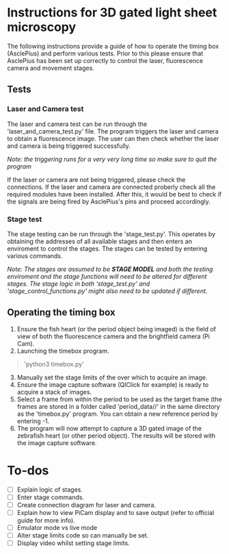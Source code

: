 # Instructions for 3D gated light sheet microscopy


The following instructions provide a guide of how to operate the timing box (AsclePius) and perform various tests. Prior to this please ensure that AsclePius has been set up correctly to control the laser, fluorescence camera and movement stages.

## Tests

### Laser and Camera test

The laser and camera test can be run through the 'laser_and_camera_test.py' file. The program triggers the laser and camera to obtain a fluorescence image. The user can then check whether the laser and camera is being triggered successfully.

*Note: the triggering runs for a very very long time so make sure to quit the program*

If the laser or camera are not being triggered, please check the connections. If the laser and camera are connected proberly check all the required modules have been installed. After this, it would be best to check if the signals are being fired by AsclePius's pins and proceed accordingly.


### Stage test

The stage testing can be run through the 'stage_test.py'. This operates by obtaining the addresses of all available stages and then enters an enviroment to control the stages. The stages can be tested by entering various commands.

*Note: The stages are assumed to be **STAGE MODEL** and both the testing enviroment and the stage functions will need to be altered for different stages. The stage logic in both 'stage_test.py' and 'stage_control_functions.py' might also need to be updated if different.*

## Operating the timing box 

1. Ensure the fish heart (or the period object being imaged) is the field of view of both the fluorescence camera and the brightfield camera (Pi Cam).
2. Launching the timebox program.
>'python3 timebox.py'
3. Manually set the stage limits of the over which to acquire an image.
4. Ensure the image capture software (QIClick for example) is ready to acquire a stack of images.
5. Select a frame from within the period to be used as the target frame (the frames are stored in a folder called 'period_data//' in the same directory as the 'timebox.py' program. You can obtain a new reference period by entering -1.  
6. The program will now attempt to capture a 3D gated image of the zebrafish heart (or other period object). The results will be stored with the image capture software.



# To-dos

- [ ] Explain logic of stages.
- [ ] Enter stage commands.
- [ ] Create connection diagram for laser and camera.
- [ ] Explain how to view PiCam display and to save output (refer to official guide for more info).
- [ ] Emulator mode vs live mode
- [ ] Alter stage limits code so can manually be set.
- [ ] Display video whilst setting stage limits.
